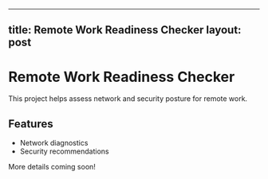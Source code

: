 
---
title: Remote Work Readiness Checker
layout: post
---
# Remote Work Readiness Checker
This project helps assess network and security posture for remote work.

## Features
- Network diagnostics
- Security recommendations

More details coming soon!
